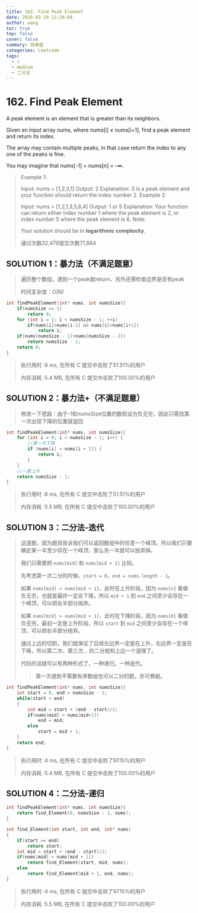 ```yaml
---
title: 162. Find Peak Element
date: 2020-03-19 11:24:04
author: wang
toc: true
top: false
cover: false
summary: 找峰值
categories: Leetcode
tags:
  - c
  - medium
  - 二分法
---
```


# 162. Find Peak Element

A peak element is an element that is greater than its neighbors.

Given an input array nums, where nums[i] ≠ nums[i+1], find a peak element and return its index.

The array may contain multiple peaks, in that case return the index to any one of the peaks is fine.

You may imagine that nums[-1] = nums[n] = -∞.



> Example 1:
>
> Input: nums = [1,2,3,1]
> Output: 2
> Explanation: 3 is a peak element and your function should return the index number 2.
> Example 2:
>
> Input: nums = [1,2,1,3,5,6,4]
> Output: 1 or 5 
> Explanation: Your function can return either index number 1 where the peak element is 2, 
>              or index number 5 where the peak element is 6.
> Note:
>
> Your solution should be in **logarithmic complexity**.
>
> 通过次数32,479提交次数71,864

## SOLUTION 1：暴力法（不满足题意）

> 遍历整个数组，遇到一个peak就return，另外还需检查边界是否有peak
>
> 时间复杂度：O(N)

```c
int findPeakElement(int* nums, int numsSize){
    if(numsSize == 1)
        return 0;
	for (int i = 1; i < numsSize - 1; ++i)
		if(nums[i]>nums[i-1] && nums[i]>nums[i+1])
			return i;
    if(nums[numsSize - 1]>nums[numsSize - 2])
        return numsSize - 1;
	return 0;
}
```

> 执行用时 :8 ms, 在所有 C 提交中击败了51.51%的用户
>
> 内存消耗 :5.4 MB, 在所有 C 提交中击败了100.00%的用户

## SOLUTION 2：暴力法+（不满足题意）

> 修改一下思路：由于-1和numsSize位置的数假设为负无穷，因此只需找第一次出现下降的位置就返回

```c
int findPeakElement(int* nums, int numsSize){
    for (int i = 0; i < numsSize - 1; i++) {
        //第一次下降
        if (nums[i] > nums[i + 1]) {
            return i;
        }
    }
    //一直上升
    return numsSize - 1;
}
```

> 执行用时 :8 ms, 在所有 C 提交中击败了51.51%的用户
>
> 内存消耗 :5.5 MB, 在所有 C 提交中击败了100.00%的用户

## SOLUTION 3：二分法-迭代

> 这道题，因为题目告诉我们可以返回数组中的任意一个峰顶。所以我们只要确定某一半至少存在一个峰顶，那么另一半就可以抛弃掉。
>
> 我们只需要把 `nums[mid]` 和 `nums[mid + 1]` 比较。
>
> 先考虑第一次二分的时候，`start = 0`，`end = nums.length - 1`。
>
> 如果 `nums[mid] < nums[mid + 1]`，此时在上升阶段，因为 `nums[n]` 看做负无穷，也就是最终一定会下降，所以 `mid + 1` 到 `end` 之间至少会存在一个峰顶，可以把左半部分抛弃。
>
> 如果 `nums[mid] > nums[mid + 1]`，此时在下降阶段，因为 `nums[0]` 看做负无穷，最初一定是上升阶段，所以 `start` 到 `mid` 之间至少会存在一个峰顶，可以把右半部分抛弃。
>
> 通过上边的切割，我们就保证了后续左边界一定是在上升，右边界一定是在下降，所以第二次、第三次... 的二分就和上边一个道理了。
>
> 代码的话就可以有两种形式了，一种递归，一种迭代。
>
> > 第一次遇到不需要有序数组也可以二分的题，亦可赛艇。

```c
int findPeakElement(int* nums, int numsSize){
	int start = 0, end = numsSize - 1;
	while(start < end)
	{
		int mid = start + (end - start)/2;
		if(nums[mid] > nums[mid+1])
			end = mid;
		else
			start = mid + 1;
	}
	return end;
}
```

> 执行用时 :4 ms, 在所有 C 提交中击败了97.15%的用户
>
> 内存消耗 :5.4 MB, 在所有 C 提交中击败了100.00%的用户

## SOLUTION 4：二分法-递归

```c
int findPeakElement(int* nums, int numsSize){
	return find_Element(0, numsSize - 1, nums);
}

int find_Element(int start, int end, int* nums)
{
	if(start == end)
		return start;
	int mid = start + (end - start)/2;
	if(nums[mid] > nums[mid + 1])
		return find_Element(start, mid, nums);
	else
		return find_Element(mid + 1, end, nums);
}
```

> 执行用时 :4 ms, 在所有 C 提交中击败了97.15%的用户
>
> 内存消耗 :5.5 MB, 在所有 C 提交中击败了100.00%的用户